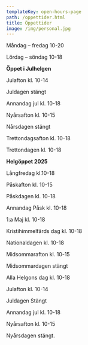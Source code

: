 ```yaml
---
templateKey: open-hours-page
path: /oppettider.html
title: Öppettider
image: /img/personal.jpg
---
```

Måndag – fredag 10-20

Lördag – söndag 10-18



**Öppet i Julhelgen**

J﻿ulafton kl. 10-14

J﻿uldagen stängt

A﻿nnandag jul kl. 10-18

N﻿yårsafton kl. 10-15

N﻿årsdagen stängt

T﻿rettondagsafton kl. 10-18

T﻿rettondagen kl. 10-18

**Helgöppet 2025**

L﻿ångfredag kl.10-18

P﻿åskafton kl. 10-15

P﻿åskdagen kl. 10-18

A﻿nnandag Påsk kl. 10-18

1﻿:a Maj kl. 10-18

K﻿ristihimmelfärds dag kl. 10-18

N﻿ationaldagen kl. 10-18

M﻿idsommarafton kl. 10-15

M﻿idsommardagen stängt

Alla Helgons dag kl. 10-18

Julafton kl. 10-14

Juldagen Stängt

Annandag jul kl. 10-18

Nyårsafton kl. 10-15

Nyårsdagen stängt.